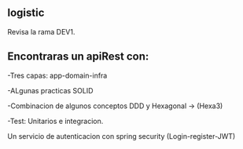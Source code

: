 ## logistic

Revisa la rama DEV1.

## Encontraras un apiRest con:

-Tres capas: app-domain-infra

-ALgunas practicas SOLID

-Combinacion de algunos conceptos DDD y Hexagonal -> (Hexa3)

-Test: Unitarios e integracion.

Un servicio de autenticacion con spring security (Login-register-JWT)
##
